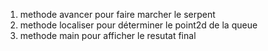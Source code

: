 1. methode avancer pour faire marcher le serpent 
2. methode localiser pour déterminer le point2d de la queue  
3. methode main pour afficher le resutat final
